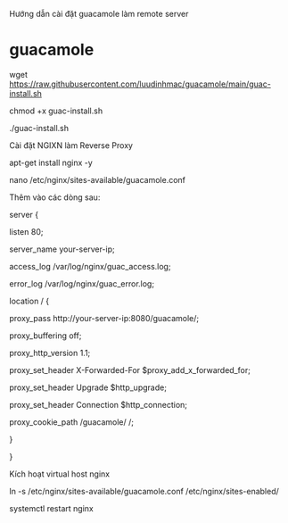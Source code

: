 Hướng dẫn cài đặt guacamole làm remote server
# guacamole

wget https://raw.githubusercontent.com/luudinhmac/guacamole/main/guac-install.sh

chmod +x guac-install.sh

./guac-install.sh


Cài đặt NGIXN làm Reverse Proxy

apt-get install nginx -y

nano /etc/nginx/sites-available/guacamole.conf

Thêm vào các dòng sau:

server {

listen 80;

server_name your-server-ip;

access_log /var/log/nginx/guac_access.log;

error_log /var/log/nginx/guac_error.log;

location / {

proxy_pass http://your-server-ip:8080/guacamole/;

proxy_buffering off;

proxy_http_version 1.1;

proxy_set_header X-Forwarded-For $proxy_add_x_forwarded_for;

proxy_set_header Upgrade $http_upgrade;

proxy_set_header Connection $http_connection;

proxy_cookie_path /guacamole/ /;

}

}

Kích hoạt virtual host nginx

ln -s /etc/nginx/sites-available/guacamole.conf /etc/nginx/sites-enabled/

systemctl restart nginx

